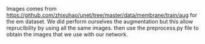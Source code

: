 
Images comes from https://github.com/zhixuhao/unet/tree/master/data/membrane/train/aug for the em dataset. We did perform ourselves the augmentation but this allow reprucibility by using all the same images. 
then use the preprocess.py file to obtain the images that we use with our network.